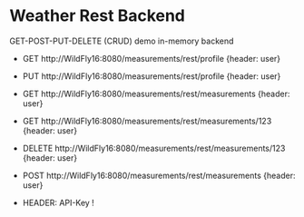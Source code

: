# Weather Rest Backend

GET-POST-PUT-DELETE (CRUD) demo in-memory backend


- GET http://WildFly16:8080/measurements/rest/profile {header: user}
- PUT http://WildFly16:8080/measurements/rest/profile {header: user}

- GET http://WildFly16:8080/measurements/rest/measurements {header: user}
- GET http://WildFly16:8080/measurements/rest/measurements/123 {header: user}
- DELETE http://WildFly16:8080/measurements/rest/measurements/123 {header: user}
- POST http://WildFly16:8080/measurements/rest/measurements {header: user}

- HEADER: API-Key !
